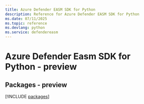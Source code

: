 ```yaml
---
title: Azure Defender EASM SDK for Python
description: Reference for Azure Defender EASM SDK for Python
ms.date: 07/11/2025
ms.topic: reference
ms.devlang: python
ms.service: defendereasm
---
```

# Azure Defender Easm SDK for Python - preview
## Packages - preview
[!INCLUDE [packages](defender-easm-index.md)]
